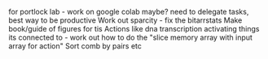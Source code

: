 for portlock lab - work on google colab maybe?
need to delegate tasks, best way to be productive
Work out sparcity - fix the bitarrstats
Make book/guide of figures for tis
Actions like dna transcription
activating things its connected to - work out how to do the "slice memory array with input array for action"
Sort comb by pairs etc
